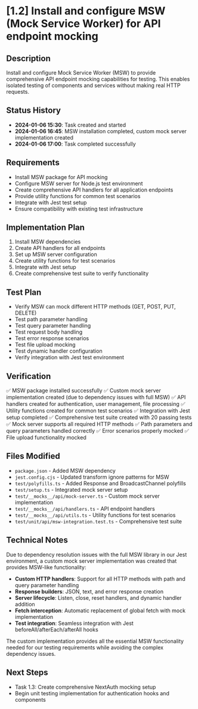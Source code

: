 # [1.2] Install and configure MSW (Mock Service Worker) for API endpoint mocking

## Description
Install and configure Mock Service Worker (MSW) to provide comprehensive API endpoint mocking capabilities for testing. This enables isolated testing of components and services without making real HTTP requests.

## Status History
- **2024-01-06 15:30**: Task created and started
- **2024-01-06 16:45**: MSW installation completed, custom mock server implementation created
- **2024-01-06 17:00**: Task completed successfully

## Requirements
- Install MSW package for API mocking
- Configure MSW server for Node.js test environment
- Create comprehensive API handlers for all application endpoints
- Provide utility functions for common test scenarios
- Integrate with Jest test setup
- Ensure compatibility with existing test infrastructure

## Implementation Plan
1. Install MSW dependencies
2. Create API handlers for all endpoints
3. Set up MSW server configuration
4. Create utility functions for test scenarios
5. Integrate with Jest setup
6. Create comprehensive test suite to verify functionality

## Test Plan
- Verify MSW can mock different HTTP methods (GET, POST, PUT, DELETE)
- Test path parameter handling
- Test query parameter handling
- Test request body handling
- Test error response scenarios
- Test file upload mocking
- Test dynamic handler configuration
- Verify integration with Jest test environment

## Verification
✅ MSW package installed successfully
✅ Custom mock server implementation created (due to dependency issues with full MSW)
✅ API handlers created for authentication, user management, file processing
✅ Utility functions created for common test scenarios
✅ Integration with Jest setup completed
✅ Comprehensive test suite created with 20 passing tests
✅ Mock server supports all required HTTP methods
✅ Path parameters and query parameters handled correctly
✅ Error scenarios properly mocked
✅ File upload functionality mocked

## Files Modified
- `package.json` - Added MSW dependency
- `jest.config.cjs` - Updated transform ignore patterns for MSW
- `test/polyfills.ts` - Added Response and BroadcastChannel polyfills
- `test/setup.ts` - Integrated mock server setup
- `test/__mocks__/api/mock-server.ts` - Custom mock server implementation
- `test/__mocks__/api/handlers.ts` - API endpoint handlers
- `test/__mocks__/api/utils.ts` - Utility functions for test scenarios
- `test/unit/api/msw-integration.test.ts` - Comprehensive test suite

## Technical Notes
Due to dependency resolution issues with the full MSW library in our Jest environment, a custom mock server implementation was created that provides MSW-like functionality:

- **Custom HTTP handlers**: Support for all HTTP methods with path and query parameter handling
- **Response builders**: JSON, text, and error response creation
- **Server lifecycle**: Listen, close, reset handlers, and dynamic handler addition
- **Fetch interception**: Automatic replacement of global fetch with mock implementation
- **Test integration**: Seamless integration with Jest beforeAll/afterEach/afterAll hooks

The custom implementation provides all the essential MSW functionality needed for our testing requirements while avoiding the complex dependency issues.

## Next Steps
- Task 1.3: Create comprehensive NextAuth mocking setup
- Begin unit testing implementation for authentication hooks and components 